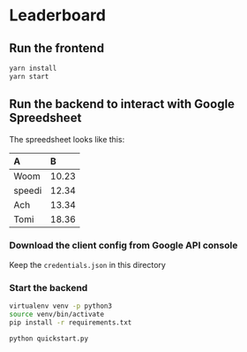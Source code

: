 # Leaderboard

## Run the frontend

```bash
yarn install
yarn start
```

## Run the backend to interact with Google Spreedsheet

The spreedsheet looks like this:

|A|B|
|:--|:--|
|Woom|10.23|
|speedi|12.34|
|Ach|13.34|
|Tomi|18.36|

### Download the client config from Google API console

Keep the `credentials.json` in this directory

### Start the backend

```bash
virtualenv venv -p python3
source venv/bin/activate
pip install -r requirements.txt

python quickstart.py
```